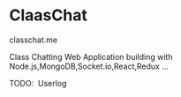 # ClaasChat

classchat.me

Class Chatting Web Application building with Node.js,MongoDB,Socket.io,React,Redux ...

TODO:
  Userlog
